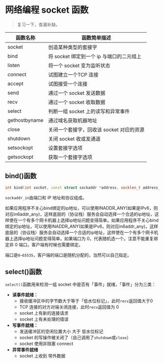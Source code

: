 # 网络编程 socket 函数

>   复习一下，查漏补缺。

| 函数名称      | 函数简单描述                             |
| ------------- | ---------------------------------------- |
| socket        | 创造某种类型的套接字                     |
| bind          | 将 socket 绑定到一个 ip 与端口的二元组上 |
| listen        | 将一个 socket 变为监听状态               |
| connect       | 试图建立一个TCP 连接                     |
| accept        | 试图接受一个连接                         |
| send          | 通过一个 socket 发送数据                 |
| recv          | 通过一个 socket 收取数据                 |
| select        | 判断一组 socket 上的读写和异常事件       |
| gethostbyname | 通过域名获取机器地址                     |
| close         | 关闭一个套接字，回收该 socket 对应的资源 |
| shutdown      | 关闭 socket 收或发通道                   |
| setsockopt    | 设置套接字选项                           |
| getsockopt    | 获取一个套接字选项                       |

## bind()函数

```cpp
int bind(int socket, const struct sockaddr *address, socklen_t address_len);
```

`sockaddr_in`由端口和 IP 地址和协议组成。

如果应用程序不关心bind绑定的ip地址，可以使用INADDR_ANY(如果是IPv6，则对应in6addr_any)，这样底层的（协议栈）服务会自动选择一个合适的ip地址，这样使在一个有多个网卡机器上选择ip地址问题变得简单。如果应用程序不关心bind绑定的ip地址，可以使用INADDR_ANY(如果是IPv6，则对应in6addr_any)，这样底层的（协议栈）服务会自动选择一个合适的ip地址，这样使在一个有多个网卡机器上选择ip地址问题变得简单。如果端口为 0，代表随机选一个。注意不能重复绑定非 0 端口。客户端有时候也需要绑定。

端口是`0~65535`，客户端的端口是随机分配的，当然可以自己指定。

## select()函数

`select()`函数用来检测一组 socket 中是否有「事件」就绪，「事件」分为三类：

-   **读事件就绪：**
    -   接收缓冲区中的字节数大于等于「低水位标记」，此时`recv`返回值大于0
    -   TCP 连接的对方对端关闭连接，此时`recv`返回值为 0
    -   socket 上有新的连接请求
    -   socket 上有未处理的错误
-   **写事件就绪：**
    -   发送缓冲区的空闲位置大小 大于 低水位标记
    -   socket 的写操作被关闭了（自己调用了`shutdowm`或`close`）
    -   socket 使用非阻塞 connect
-   **异常事件就绪**
    -   socket 上收到 带外数据


